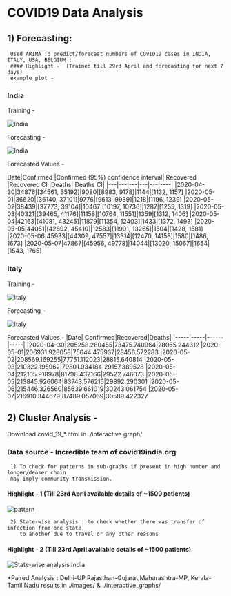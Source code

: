# COVID19 Data Analysis

## 1) Forecasting:
     Used ARIMA To predict/forecast numbers of COVID19 cases in INDIA, ITALY, USA, BELGIUM :
     #### Highlight -  (Trained till 29rd April and forecasting for next 7 days)
     example plot - 
   ### India
   Training - 
   
   ![India](https://github.com/akjayant/COVID19-Data-Analysis/blob/master/images/INDIA_training.png)
   
   
   Forecasting - 
   
   ![India](https://github.com/akjayant/COVID19-Data-Analysis/blob/master/images/india_forecasting.png)
   
   Forecasted Values -
   


Date|Confirmed	|Confirmed (95%) confidence interval|	Recovered	|Recovered CI	|Deaths|	Deaths CI|
|---|---|---|---|---|----|
|2020-04-30|34876|[34561, 35192]|9080|[8983, 9178]|1144|[1132, 1157]
|2020-05-01|36620|[36140, 37101]|9776|[9613, 9939]|1218|[1196, 1239]
|2020-05-02|38439|[37773, 39104]|10467|[10197, 10736]|1287|[1255, 1319]
|2020-05-03|40321|[39465, 41176]|11158|[10764, 11551]|1359|[1312, 1406]
|2020-05-04|42163|[41081, 43245]|11879|[11354, 12403]|1433|[1372, 1493]
|2020-05-05|44051|[42692, 45410]|12583|[11901, 13265]|1504|[1428, 1581]
|2020-05-06|45933|[44309, 47557]|13314|[12470, 14158]|1580|[1486, 1673]
|2020-05-07|47867|[45956, 49778]|14044|[13020, 15067]|1654|[1543, 1765]






  ### Italy
   Training - 
   
   ![Italy](https://github.com/akjayant/COVID19-Data-Analysis/blob/master/images/italy_training.png)
   
   
   Forecasting - 
   
   ![Italy](https://github.com/akjayant/COVID19-Data-Analysis/blob/master/images/italy_forecasting.png)
   
  Forecasted Values -
|Date| Confirmed|Recovered|Deaths|
|-----|-----|------|-----|
|2020-04-30|205258.280455|73475.740964|28055.244312
|2020-05-01|206931.928058|75644.475967|28456.572283
|2020-05-02|208569.169255|77751.112023|28815.640814
|2020-05-03|210322.195962|79801.934184|29157.389528
|2020-05-04|212105.918978|81798.432166|29522.746073
|2020-05-05|213845.926064|83743.576215|29892.290301
|2020-05-06|215446.326560|85639.661019|30243.061754
|2020-05-07|216910.344679|87489.057069|30589.422327



## 2) Cluster Analysis - 
Download covid_19_*.html in ./interactive graph/
### Data source - Incredible team of covid19india.org
     1) To check for patterns in sub-graphs if present in high number and longer/denser chain 
     may imply community transmission.
 #### Highlight - 1 (Till 23rd April available details of ~1500 patients)
 
  ![pattern](https://github.com/akjayant/COVID19-Data-Analysis/blob/master/images/full.png)
  
     2) State-wise analysis : to check whether there was transfer of infection from one state 
        to another due to travel or any other reasons
        
 #### Highlight - 2 (Till 23rd April available details of ~1500 patients)
 ![State-wise analysis India](https://github.com/akjayant/COVID19-Data-Analysis/blob/master/images/top_8.png)
  
  *Paired Analysis : Delhi-UP,Rajasthan-Gujarat,Maharashtra-MP, Kerala-Tamil Nadu results in ./images/ & ./interactive_graphs/




     

